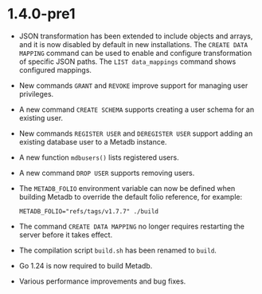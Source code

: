 # 1.4.0-pre1

* JSON transformation has been extended to include objects and arrays,
  and it is now disabled by default in new installations.  The `CREATE
  DATA MAPPING` command can be used to enable and configure
  transformation of specific JSON paths.  The `LIST data_mappings`
  command shows configured mappings.

* New commands `GRANT` and `REVOKE` improve support for managing user
  privileges.

* A new command `CREATE SCHEMA` supports creating a user schema for an
  existing user.

* New commands `REGISTER USER` and `DEREGISTER USER` support adding an
  existing database user to a Metadb instance.

* A new function `mdbusers()` lists registered users.

* A new command `DROP USER` supports removing users.

* The `METADB_FOLIO` environment variable can now be defined when
  building Metadb to override the default folio reference, for
  example:

  ```
  METADB_FOLIO="refs/tags/v1.7.7" ./build
  ```

* The command `CREATE DATA MAPPING` no longer requires restarting the
  server before it takes effect.

* The compilation script `build.sh` has been renamed to `build`.

* Go 1.24 is now required to build Metadb.

* Various performance improvements and bug fixes.
